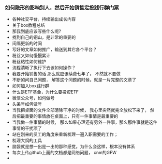 ### 如何隐形的影响别人，然后开始销售定投践行群门票

- 各种社交平台，持续输出成长内容
- 关于box教程总结
- 那我到底应该写些什么呢?
- 找到自己的铜山，是非常的重要的
- 间隔更新的时间
- 写好的文章如何推广，输送到其它各个平台？
- 粉丝又如何慢慢累计
- 粉丝粘性如何维护
- 流程清晰了执行下去该如何操作？
- 我要开始销售的话 那么就应该续费七年了， 不然就不要做
- 不断的问自己问题， 解答这个问题的时候，就是一片完整的文章了
- 如何加入box践行群
- 什么是ETF基金，为什么要投资ETF
- 微信公众号，如何做号
- 头条号如何做号
- 当我把桌面的文件全部清除干净的时候， 我心里突然就完全放松下来了， 然后把最重要的事情放在桌面上，只有一件事情是最重要的
- 当我做一件事情的时候， 那么如果心理还有另外一件事，那么那件事就是这件事情的干扰项了
- 站在刚来的员工的角度来重新梳理一遍入职需要的工作；
- 梳理大纲的工具
- 脑袋就是想一出是一出的那种感觉，为什么会这样，根本没有体系
- 每次上传github上面的文档都是网络问题， cnm的GFW
- 